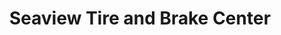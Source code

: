 ---
title: "Seaview Tire and Brake Center"
url: /pacifica/seaview-tire-and-brake-center/
shop: tyres
---